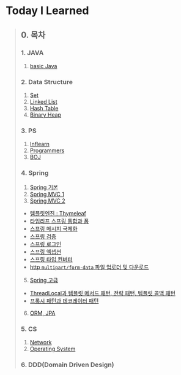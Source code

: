 # Today I Learned 

>## 0. 목차
>### 1. JAVA
>   1. [basic Java](basicJava)
>
>### 2. Data Structure
>   1. [Set](dataStructure/set)
>   2. [Linked List](dataStructure/list)
>   3. [Hash Table](dataStructure/hash)
>   4. [Binary Heap](dataStructure/heap)
>
>
>### 3. PS
>   1. [Inflearn](algorithm/inflearn)
>   2. [Programmers](algorithm/programmers)
>   3. [BOJ](algorithm/beackjoon)
>
>
>### 4. Spring
> 1. [Spring 기본](springFramework/springbasic.md)
> 3. [Spring MVC 1](springFramework/springMVC/spring1.md)
> 4. [Spring MVC 2](springFramework/springMVC2)
>   - [템플릿엔진 : Thymeleaf](springFramework/springMVC2/thymeleaf-basic)
>   - [타임리프 스프링 통합과 폼](springFramework/springMVC2/form)
>   - [스프링 메시지 국제화](springFramework/springMVC2/message)
>   - [스프링 검증](springFramework/springMVC2/validation)
>   - [스프링 로그인](springFramework/springMVC2/login)
>   - [스프링 엑셉션](springFramework/springMVC2/exception)
>   - [스프링 타입 컨버터](springFramework/springMVC2/typeconverter)
>   - [http `multipart/form-data` 파일 업로더 및 다운로드](springFramework/springMVC2/uploader)
> 5. [Spring 고급](springFramework/springAdvanced)
>   - [ThreadLocal과 템플릿 메서드 패턴, 전략 패턴, 템플릿 콜백 패턴](springFramework/springAdvanced/advanced)
>   - [프록시 패턴과 데코레이터 패턴](springFramework/springAdvanced/proxy)
> 6. [ORM, JPA]()
> 
> 
>### 5. CS
> 1. [Network](network)
> 2. [Operating System](operatingSystem)
> 
>
>### 6. DDD(Domain Driven Design)